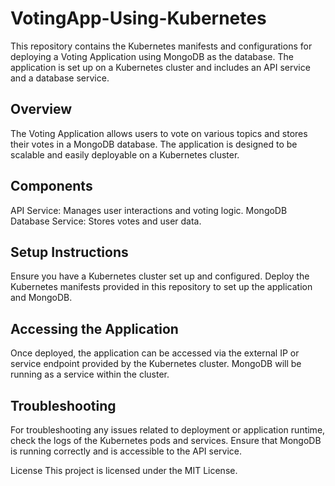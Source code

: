 # VotingApp-Using-Kubernetes

This repository contains the Kubernetes manifests and configurations for deploying a Voting Application using MongoDB as the database. The application is set up on a Kubernetes cluster and includes an API service and a database service.

<h2>Overview</h2>
The Voting Application allows users to vote on various topics and stores their votes in a MongoDB database. The application is designed to be scalable and easily deployable on a Kubernetes cluster.

<h2>Components</h2>
API Service: Manages user interactions and voting logic.
MongoDB Database Service: Stores votes and user data.

<h2>Setup Instructions</h2>
Ensure you have a Kubernetes cluster set up and configured.
Deploy the Kubernetes manifests provided in this repository to set up the application and MongoDB.

<h2>Accessing the Application</h2>
Once deployed, the application can be accessed via the external IP or service endpoint provided by the Kubernetes cluster. MongoDB will be running as a service within the cluster.

<h2>Troubleshooting</h2>
For troubleshooting any issues related to deployment or application runtime, check the logs of the Kubernetes pods and services. Ensure that MongoDB is running correctly and is accessible to the API service.

License
This project is licensed under the MIT License.
